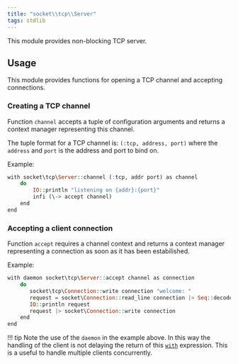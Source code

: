 ```yaml
---
title: "socket\\tcp\\Server"
tags: stdlib
---
```


This module provides non-blocking TCP server.

## Usage
This module provides functions for opening a TCP channel and accepting connections.

### Creating a TCP channel
Function `channel` accepts a tuple of configuration arguments and returns a context manager representing this channel.

The tuple format for a TCP channel is: `(:tcp, address, port)` where the `address` and `port` is the address and port to bind on.

Example:

```haskell
with socket\tcp\Server::channel (:tcp, addr port) as channel
    do
        IO::println "listening on {addr}:{port}"
        infi (\-> accept channel)
    end
end
```

### Accepting a client connection
Function `accept` requires a channel context and returns a context manager representing a connection as soon as it has been estabilished.

Example:
```haskell
with daemon socket\tcp\Server::accept channel as connection
    do
       socket\tcp\Connection::write connection "welcome: "
       request = socket\Connection::read_line connection |> Seq::decode
       IO::println request
       request |> socket\Connection::write connection
    end
end
```

!!! tip
    Note the use of the `daemon` in the example above. In this way the handling of the client is not delaying the return of this [`with`](/features/resource-management#daemon-context-management) expression. This is a useful to handle multiple clients concurrently.
